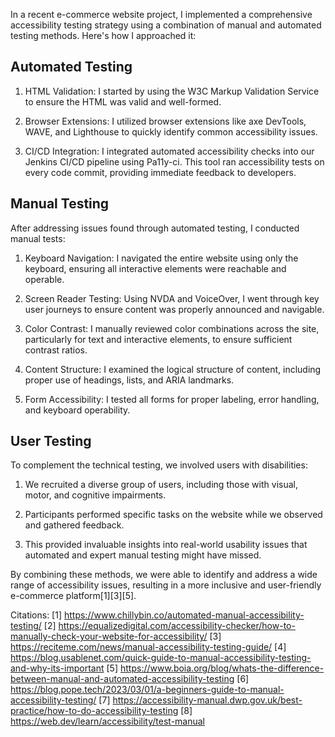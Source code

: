 In a recent e-commerce website project, I implemented a comprehensive accessibility testing strategy using a combination of manual and automated testing methods. Here's how I approached it:

## Automated Testing

1. HTML Validation: I started by using the W3C Markup Validation Service to ensure the HTML was valid and well-formed.

2. Browser Extensions: I utilized browser extensions like axe DevTools, WAVE, and Lighthouse to quickly identify common accessibility issues.

3. CI/CD Integration: I integrated automated accessibility checks into our Jenkins CI/CD pipeline using Pa11y-ci. This tool ran accessibility tests on every code commit, providing immediate feedback to developers.

## Manual Testing

After addressing issues found through automated testing, I conducted manual tests:

1. Keyboard Navigation: I navigated the entire website using only the keyboard, ensuring all interactive elements were reachable and operable.

2. Screen Reader Testing: Using NVDA and VoiceOver, I went through key user journeys to ensure content was properly announced and navigable.

3. Color Contrast: I manually reviewed color combinations across the site, particularly for text and interactive elements, to ensure sufficient contrast ratios.

4. Content Structure: I examined the logical structure of content, including proper use of headings, lists, and ARIA landmarks.

5. Form Accessibility: I tested all forms for proper labeling, error handling, and keyboard operability.

## User Testing

To complement the technical testing, we involved users with disabilities:

1. We recruited a diverse group of users, including those with visual, motor, and cognitive impairments.

2. Participants performed specific tasks on the website while we observed and gathered feedback.

3. This provided invaluable insights into real-world usability issues that automated and expert manual testing might have missed.

By combining these methods, we were able to identify and address a wide range of accessibility issues, resulting in a more inclusive and user-friendly e-commerce platform[1][3][5].

Citations:
[1] https://www.chillybin.co/automated-manual-accessibility-testing/
[2] https://equalizedigital.com/accessibility-checker/how-to-manually-check-your-website-for-accessibility/
[3] https://reciteme.com/news/manual-accessibility-testing-guide/
[4] https://blog.usablenet.com/quick-guide-to-manual-accessibility-testing-and-why-its-important
[5] https://www.boia.org/blog/whats-the-difference-between-manual-and-automated-accessibility-testing
[6] https://blog.pope.tech/2023/03/01/a-beginners-guide-to-manual-accessibility-testing/
[7] https://accessibility-manual.dwp.gov.uk/best-practice/how-to-do-accessibility-testing
[8] https://web.dev/learn/accessibility/test-manual

